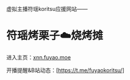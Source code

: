 虚拟主播符瑶koritsu应援网站——

# 符瑶烤栗子☁️烧烤摊

进入主页：[xnn.fuyao.moe](2109776/)

开播提醒&B站动态：[https://t.me/fuyaokoritsu/]

